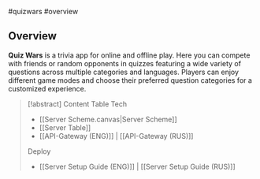#quizwars #overview
## Overview

**Quiz Wars** is a trivia app for online and offline play. Here you can compete with friends or random opponents in quizzes featuring a wide variety of questions across multiple categories and languages. Players can enjoy different game modes and choose their preferred question categories for a customized experience.

> [!abstract] Content Table
> Tech
> 	- [[Server Scheme.canvas|Server Scheme]]
> 	- [[Server Table]]
> 	-  [[API-Gateway (ENG)]] | [[API-Gateway (RUS)]]
> 
> Deploy
> 	-  [[Server Setup Guide (ENG)]] | [[Server Setup Guide (RUS)]]